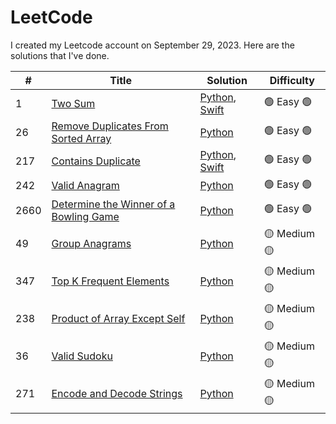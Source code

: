 # LeetCode

I created my Leetcode account on September 29, 2023. Here are the solutions that I've done.

\# | Title | Solution | Difficulty
--|--|--|--
1 | [Two Sum](https://leetcode.com/problems/two-sum/) | [Python](https://github.com/GVLocke/leetcode/blob/main/solutions/1-Two-Sum/twosum.py), [Swift](https://github.com/GVLocke/leetcode/blob/main/solutions/1-Two-Sum/twosum.swift) | 🟢 Easy 🟢
26 | [Remove Duplicates From Sorted Array](https://leetcode.com/problems/remove-duplicates-from-sorted-array/submissions/) | [Python](https://github.com/GVLocke/leetcode/blob/main/solutions/26-Remove-Duplicates-From-Sorted-Array/26-Remove-Duplicates.py) | 🟢 Easy 🟢
217 | [Contains Duplicate](https://leetcode.com/problems/contains-duplicate/description/) | [Python](https://github.com/GVLocke/leetcode/blob/main/solutions/217-contains-duplicate/217%20Contains%20Duplicate.py), [Swift](https://github.com/GVLocke/leetcode/blob/main/solutions/217-contains-duplicate/217%20Contains%20Duplicate.swift) | 🟢 Easy 🟢
242 | [Valid Anagram](https://leetcode.com/problems/valid-anagram/) | [Python](https://github.com/GVLocke/leetcode/blob/main/solutions/242-Valid-Anagram%20/242%20Valid%20Anagram.py) | 🟢 Easy 🟢
2660 | [Determine the Winner of a Bowling Game](https://leetcode.com/problems/determine-the-winner-of-a-bowling-game/description/) | [Python](https://github.com/GVLocke/leetcode/blob/main/solutions/2660-Determine-Winner-of-Bowling-Game/2660%20Determine%20Winner%20of%20Bowling%20Game.py) | 🟢 Easy 🟢
49 | [Group Anagrams](https://leetcode.com/problems/group-anagrams/) | [Python](https://github.com/GVLocke/leetcode/blob/main/solutions/49-Group-Anagrams/group_anagrams.py) | 🟡 Medium 🟡
347 | [Top K Frequent Elements](https://leetcode.com/problems/top-k-frequent-elements/) | [Python](https://github.com/GVLocke/leetcode/blob/main/solutions/347-Top-K-Frequent-Elements/topkfrequentelements.py) | 🟡 Medium 🟡
238 | [Product of Array Except Self](https://leetcode.com/problems/product-of-array-except-self/description/) | [Python](https://github.com/GVLocke/leetcode/blob/main/solutions/238-Product-of-Array-Except-Self/product-of-array-except-self.py) | 🟡 Medium 🟡
36 | [Valid Sudoku](https://leetcode.com/problems/valid-sudoku/) | [Python](https://github.com/GVLocke/leetcode/blob/main/solutions/36-Valid-Sudoku/isvalidsudoku.py) | 🟡 Medium 🟡
271 | [Encode and Decode Strings](https://leetcode.com/problems/encode-and-decode-strings/description/) | [Python](https://github.com/GVLocke/leetcode/blob/main/solutions/271-Encode-And-Decode-Strings/encodeAndDecodeStrings.py) | 🟡 Medium 🟡